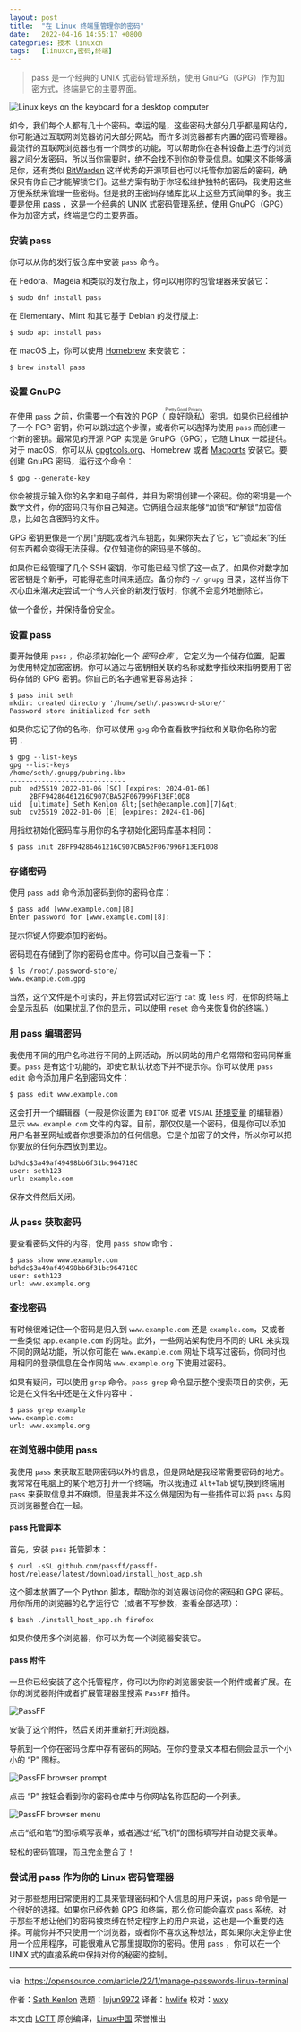 ```yaml
---
layout: post
title:	"在 Linux 终端里管理你的密码"
date:	2022-04-16 14:55:17 +0800 
categories:	技术 linuxcn 
tags:	[linuxcn,密码,终端]
---
```




> 
> pass 是一个经典的 UNIX 式密码管理系统，使用 GnuPG（GPG）作为加密方式，终端是它的主要界面。
> 
> 
> 


![](/Asserts/Images/album/202204/16/145508xw1uyw4ezbvrmybv.jpg "Linux keys on the keyboard for a desktop computer")


如今，我们每个人都有几十个密码。幸运的是，这些密码大部分几乎都是网站的，你可能通过互联网浏览器访问大部分网站，而许多浏览器都有内置的密码管理器。最流行的互联网浏览器也有一个同步的功能，可以帮助你在各种设备上运行的浏览器之间分发密码，所以当你需要时，绝不会找不到你的登录信息。如果这不能够满足你，还有类似 [BitWarden](http://bitwarden.com) 这样优秀的开源项目也可以托管你加密后的密码，确保只有你自己才能解锁它们。这些方案有助于你轻松维护独特的密码，我使用这些方便系统来管理一些密码。但是我的主密码存储库比以上这些方式简单的多。我主要是使用 [pass](https://www.passwordstore.org/) ，这是一个经典的 UNIX 式密码管理系统，使用 GnuPG（GPG）作为加密方式，终端是它的主要界面。


### 安装 pass


你可以从你的发行版仓库中安装 `pass` 命令。


在 Fedora、Mageia 和类似的发行版上，你可以用你的包管理器来安装它：



```
$ sudo dnf install pass

```

在 Elementary、Mint 和其它基于 Debian 的发行版上:



```
$ sudo apt install pass

```

在 macOS 上，你可以使用 [Homebrew](https://opensource.com/article/20/6/homebrew-mac) 来安装它：



```
$ brew install pass

```

### 设置 GnuPG


在使用 `pass` 之前，你需要一个有效的 PGP（<ruby> 良好隐私 <rt>  Pretty Good Privacy </rt></ruby>）密钥。如果你已经维护了一个 PGP 密钥，你可以跳过这个步骤，或者你可以选择为使用 `pass` 而创建一个新的密钥。最常见的开源 PGP 实现是 GnuPG（GPG），它随 Linux 一起提供。对于 macOS，你可以从 [gpgtools.org](https://gpgtools.org/)、Homebrew 或者 [Macports](https://opensource.com/article/20/11/macports) 安装它。要创建 GnuPG 密码，运行这个命令：



```
$ gpg --generate-key

```

你会被提示输入你的名字和电子邮件，并且为密钥创建一个密码。你的密钥是一个数字文件，你的密码只有你自己知道。它俩组合起来能够“加锁”和“解锁”加密信息，比如包含密码的文件。


GPG 密钥更像是一个房门钥匙或者汽车钥匙，如果你失去了它，它“锁起来”的任何东西都会变得无法获得。仅仅知道你的密码是不够的。


如果你已经管理了几个 SSH 密钥，你可能已经习惯了这一点了。如果你对数字加密密钥是个新手，可能得花些时间来适应。备份你的 `~/.gnupg` 目录，这样当你下次心血来潮决定尝试一个令人兴奋的新发行版时，你就不会意外地删除它。


做一个备份，并保持备份安全。


### 设置 pass


要开始使用 `pass` ，你必须初始化一个 *密码仓库* ，它定义为一个储存位置，配置为使用特定加密密钥。你可以通过与密钥相关联的名称或数字指纹来指明要用于密码存储的 GPG 密钥。你自己的名字通常更容易选择：



```
$ pass init seth
mkdir: created directory '/home/seth/.password-store/'
Password store initialized for seth

```

如果你忘记了你的名称，你可以使用 `gpg` 命令查看数字指纹和关联你名称的密钥：



```
$ gpg --list-keys
gpg --list-keys
/home/seth/.gnupg/pubring.kbx
-----------------------------
pub  ed25519 2022-01-06 [SC] [expires: 2024-01-06]
     2BFF94286461216C907CBA52F067996F13EF10D8
uid  [ultimate] Seth Kenlon &lt;[seth@example.com][7]&gt;
sub  cv25519 2022-01-06 [E] [expires: 2024-01-06]

```

用指纹初始化密码库与用你的名字初始化密码库基本相同：



```
$ pass init 2BFF94286461216C907CBA52F067996F13EF10D8

```

### 存储密码


使用 `pass add` 命令添加密码到你的密码仓库：



```
$ pass add [www.example.com][8]
Enter password for [www.example.com][8]:

```

提示你键入你要添加的密码。


密码现在存储到了你的密码仓库中。你可以自己查看一下：



```
$ ls /root/.password-store/
www.example.com.gpg

```

当然，这个文件是不可读的，并且你尝试对它运行 `cat` 或 `less` 时，在你的终端上会显示乱码（如果扰乱了你的显示，可以使用 `reset` 命令来恢复你的终端。）


### 用 pass 编辑密码


我使用不同的用户名称进行不同的上网活动，所以网站的用户名常常和密码同样重要。`pass` 是有这个功能的，即使它默认状态下并不提示你。你可以使用 `pass edit` 命令添加用户名到密码文件：



```
$ pass edit www.example.com

```

这会打开一个编辑器（一般是你设置为 `EDITOR` 或者 `VISUAL` [环境变量](https://opensource.com/article/19/8/what-are-environment-variables) 的编辑器） 显示 `www.example.com` 文件的内容。目前，那仅仅是一个密码，但是你可以添加用户名甚至网址或者你想要添加的任何信息。它是个加密了的文件，所以你可以把你要放的任何东西放到里边。



```
bd%dc$3a49af49498bb6f31bc964718C
user: seth123
url: example.com

```

保存文件然后关闭。


### 从 pass 获取密码


要查看密码文件的内容，使用 `pass show` 命令：



```
$ pass show www.example.com
bd%dc$3a49af49498bb6f31bc964718C
user: seth123
url: www.example.org

```

### 查找密码


有时候很难记住一个密码是归入到 `www.example.com` 还是 `example.com`，又或者一些类似 `app.example.com` 的网址。此外，一些网站架构使用不同的 URL 来实现不同的网站功能，所以你可能在 `www.example.com` 网址下填写过密码，你同时也用相同的登录信息在合作网站 `www.example.org` 下使用过密码。


如果有疑问，可以使用 `grep` 命令。`pass grep` 命令显示整个搜索项目的实例，无论是在文件名中还是在文件内容中：



```
$ pass grep example
www.example.com:
url: www.example.org

```

### 在浏览器中使用 pass


我使用 `pass` 来获取互联网密码以外的信息，但是网站是我经常需要密码的地方。我常常在电脑上的某个地方打开一个终端，所以我通过 `Alt+Tab` 键切换到终端用 `pass` 来获取信息并不麻烦。但是我并不这么做是因为有一些插件可以将 `pass` 与网页浏览器整合在一起。


#### pass 托管脚本


首先，安装 `pass` 托管脚本：



```
$ curl -sSL github.com/passff/passff-host/release/latest/download/install_host_app.sh

```

这个脚本放置了一个 Python 脚本，帮助你的浏览器访问你的密码和 GPG 密码。用你所用的浏览器的名字运行它（或者不写参数，查看全部选项）：



```
$ bash ./install_host_app.sh firefox

```

如果你使用多个浏览器，你可以为每一个浏览器安装它。


#### pass 附件


一旦你已经安装了这个托管程序，你可以为你的浏览器安装一个附件或者扩展。在你的浏览器附件或者扩展管理器里搜索 `PassFF` 插件。


![PassFF](/Asserts/Images/album/202204/16/145519lzyy12jqqyazzaj7.jpg "PassFF")


安装了这个附件，然后关闭并重新打开浏览器。


导航到一个你在密码仓库中存有密码的网站。在你的登录文本框右侧会显示一个小小的 “P” 图标。


![PassFF browser prompt](/Asserts/Images/album/202204/16/145519g6kqioc99ochccbb.jpg "PassFF browser prompt")


点击 “P” 按钮会看到你的密码仓库中与你网站名称匹配的一个列表。


![PassFF browser menu](/Asserts/Images/album/202204/16/145520wxs180s38ppf2es3.jpg "PassFF browser menu")


点击“纸和笔”的图标填写表单，或者通过“纸飞机”的图标填写并自动提交表单。


轻松的密码管理，而且完全整合了！


### 尝试用 pass 作为你的 Linux 密码管理器


对于那些想用日常使用的工具来管理密码和个人信息的用户来说，`pass` 命令是一个很好的选择。如果你已经依赖 GPG 和终端，那么你可能会喜欢 `pass` 系统。对于那些不想让他们的密码被束缚在特定程序上的用户来说，这也是一个重要的选择。可能你并不只使用一个浏览器，或者你不喜欢这种想法，即如果你决定停止使用一个应用程序，可能很难从它那里提取你的密码。使用 `pass` ，你可以在一个 UNIX 式的直接系统中保持对你的秘密的控制。




---


via: <https://opensource.com/article/22/1/manage-passwords-linux-terminal>


作者：[Seth Kenlon](https://opensource.com/users/seth) 选题：[lujun9972](https://github.com/lujun9972) 译者：[hwlife](https://github.com/hwlife) 校对：[wxy](https://github.com/wxy)


本文由 [LCTT](https://github.com/LCTT/TranslateProject) 原创编译，[Linux中国](https://linux.cn/) 荣誉推出
